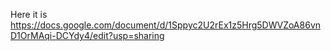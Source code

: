 Here it is
https://docs.google.com/document/d/1Sppyc2U2rEx1z5Hrg5DWVZoA86vnD1OrMAqi-DCYdy4/edit?usp=sharing
